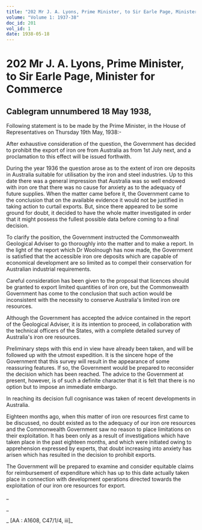 ```yaml
---
title: "202 Mr J. A. Lyons, Prime Minister, to Sir Earle Page, Minister for Commerce"
volume: "Volume 1: 1937-38"
doc_id: 201
vol_id: 1
date: 1938-05-18
---
```


# 202 Mr J. A. Lyons, Prime Minister, to Sir Earle Page, Minister for Commerce

## Cablegram unnumbered 18 May 1938,

Following statement is to be made by the Prime Minister, in the House of Representatives on Thursday 19th May, 1938:-

After exhaustive consideration of the question, the Government has decided to prohibit the export of iron ore from Australia as from 1st July next, and a proclamation to this effect will be issued forthwith.

During the year 1936 the question arose as to the extent of iron ore deposits in Australia suitable for utilisation by the iron and steel industries. Up to this date there was a general impression that Australia was so well endowed with iron ore that there was no cause for anxiety as to the adequacy of future supplies. When the matter came before it, the Government came to the conclusion that on the available evidence it would not be justified in taking action to curtail exports. But, since there appeared to be some ground for doubt, it decided to have the whole matter investigated in order that it might possess the fullest possible data before coming to a final decision.

To clarify the position, the Government instructed the Commonwealth Geological Adviser to go thoroughly into the matter and to make a report. In the light of the report which Dr Woolnough has now made, the Government is satisfied that the accessible iron ore deposits which are capable of economical development are so limited as to compel their conservation for Australian industrial requirements.

Careful consideration has been given to the proposal that licences should be granted to export limited quantities of iron ore, but the Commonwealth Government has come to the conclusion that such action would be inconsistent with the necessity to conserve Australia's limited iron ore resources.

Although the Government has accepted the advice contained in the report of the Geological Adviser, it is its intention to proceed, in collaboration with the technical officers of the States, with a complete detailed survey of Australia's iron ore resources.

Preliminary steps with this end in view have already been taken, and will be followed up with the utmost expedition. It is the sincere hope of the Government that this survey will result in the appearance of some reassuring features. If so, the Government would be prepared to reconsider the decision which has been reached. The advice to the Government at present, however, is of such a definite character that it is felt that there is no option but to impose an immediate embargo.

In reaching its decision full cognisance was taken of recent developments in Australia.

Eighteen months ago, when this matter of iron ore resources first came to be discussed, no doubt existed as to the adequacy of our iron ore resources and the Commonwealth Government saw no reason to place limitations on their exploitation. It has been only as a result of investigations which have taken place in the past eighteen months, and which were initiated owing to apprehension expressed by experts, that doubt increasing into anxiety has arisen which has resulted in the decision to prohibit exports.

The Government will be prepared to examine and consider equitable claims for reimbursement of expenditure which has up to this date actually taken place in connection with development operations directed towards the exploitation of our iron ore resources for export.

_

_

_ [AA : A1608, C47/1/4, iii]_
